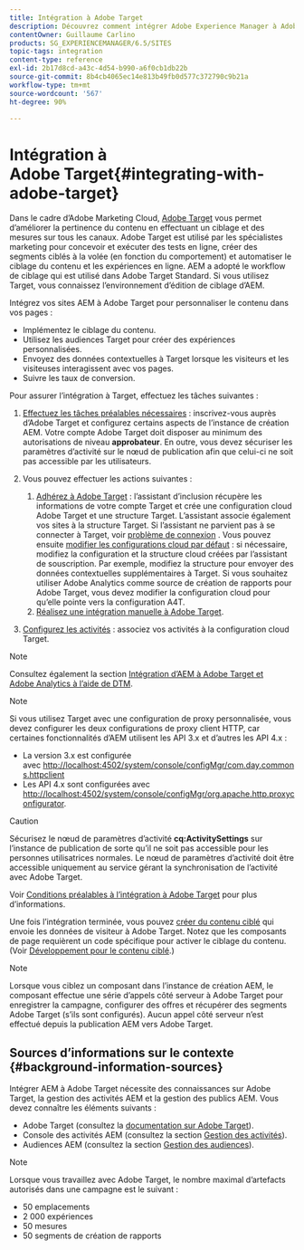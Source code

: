 ```yaml
---
title: Intégration à Adobe Target
description: Découvrez comment intégrer Adobe Experience Manager à Adobe Target.
contentOwner: Guillaume Carlino
products: SG_EXPERIENCEMANAGER/6.5/SITES
topic-tags: integration
content-type: reference
exl-id: 2b17d8cd-a43c-4d54-b990-a6f0cb1db22b
source-git-commit: 8b4cb4065ec14e813b49fb0d577c372790c9b21a
workflow-type: tm+mt
source-wordcount: '567'
ht-degree: 90%

---
```


# Intégration à Adobe Target{#integrating-with-adobe-target}

Dans le cadre d’Adobe Marketing Cloud, [Adobe Target](https://www.adobe.com/ro/solutions/testing-targeting/testandtarget.html) vous permet d’améliorer la pertinence du contenu en effectuant un ciblage et des mesures sur tous les canaux. Adobe Target est utilisé par les spécialistes marketing pour concevoir et exécuter des tests en ligne, créer des segments ciblés à la volée (en fonction du comportement) et automatiser le ciblage du contenu et les expériences en ligne. AEM a adopté le workflow de ciblage qui est utilisé dans Adobe Target Standard. Si vous utilisez Target, vous connaissez l’environnement d’édition de ciblage d’AEM.

Intégrez vos sites AEM à Adobe Target pour personnaliser le contenu dans vos pages :

* Implémentez le ciblage du contenu.
* Utilisez les audiences Target pour créer des expériences personnalisées.
* Envoyez des données contextuelles à Target lorsque les visiteurs et les visiteuses interagissent avec vos pages.
* Suivre les taux de conversion.

Pour assurer l’intégration à Target, effectuez les tâches suivantes :

1. [Effectuez les tâches préalables nécessaires](/help/sites-administering/target-requirements.md) : inscrivez-vous auprès d’Adobe Target et configurez certains aspects de l’instance de création AEM. Votre compte Adobe Target doit disposer au minimum des autorisations de niveau **approbateur**. En outre, vous devez sécuriser les paramètres d’activité sur le nœud de publication afin que celui-ci ne soit pas accessible par les utilisateurs.

1. Vous pouvez effectuer les actions suivantes :

   1. [Adhérez à Adobe Target](/help/sites-administering/opt-in.md) : l’assistant d’inclusion récupère les informations de votre compte Target et crée une configuration cloud Adobe Target et une structure Target. L’assistant associe également vos sites à la structure Target. Si l’assistant ne parvient pas à se connecter à Target, voir [problème de connexion](/help/sites-administering/target-configuring.md#troubleshooting-target-connection-problems) . Vous pouvez ensuite [modifier les configurations cloud par défaut](/help/sites-administering/target-configuring.md#modifying-the-opt-in-wizard-configurations) : si nécessaire, modifiez la configuration et la structure cloud créées par l’assistant de souscription. Par exemple, modifiez la structure pour envoyer des données contextuelles supplémentaires à Target. Si vous souhaitez utiliser Adobe Analytics comme source de création de rapports pour Adobe Target, vous devez modifier la configuration cloud pour qu’elle pointe vers la configuration A4T.
   1. [Réalisez une intégration manuelle à Adobe Target](/help/sites-administering/target-configuring.md#manually-integrating-with-adobe-target).

1. [Configurez les activités](/help/sites-authoring/activitylib.md) : associez vos activités à la configuration cloud Target.

>[!NOTE]
>
>Consultez également la section [Intégration d’AEM à Adobe Target et Adobe Analytics à l’aide de DTM](https://helpx.adobe.com/fr/experience-manager/using/integrate-digital-marketing-solutions.html).

>[!NOTE]
>
>Si vous utilisez Target avec une configuration de proxy personnalisée, vous devez configurer les deux configurations de proxy client HTTP, car certaines fonctionnalités d’AEM utilisent les API 3.x et d’autres les API 4.x :
>
>* La version 3.x est configurée avec [http://localhost:4502/system/console/configMgr/com.day.commons.httpclient](http://localhost:4502/system/console/configMgr/com.day.commons.httpclient)
>* Les API 4.x sont configurées avec [http://localhost:4502/system/console/configMgr/org.apache.http.proxyconfigurator](http://localhost:4502/system/console/configMgr/org.apache.http.proxyconfigurator).
>

>[!CAUTION]
>
>Sécurisez le nœud de paramètres d’activité **cq:ActivitySettings** sur l’instance de publication de sorte qu’il ne soit pas accessible pour les personnes utilisatrices normales. Le nœud de paramètres d’activité doit être accessible uniquement au service gérant la synchronisation de l’activité avec Adobe Target.
>
>Voir [Conditions préalables à l’intégration à Adobe Target](/help/sites-administering/target-requirements.md#securing-the-activity-settings-node) pour plus d’informations.

Une fois l’intégration terminée, vous pouvez [créer du contenu ciblé](/help/sites-authoring/content-targeting-touch.md) qui envoie les données de visiteur à Adobe Target. Notez que les composants de page requièrent un code spécifique pour activer le ciblage du contenu. (Voir [Développement pour le contenu ciblé](/help/sites-developing/target.md).)

>[!NOTE]
>
>Lorsque vous ciblez un composant dans l’instance de création AEM, le composant effectue une série d’appels côté serveur à Adobe Target pour enregistrer la campagne, configurer des offres et récupérer des segments Adobe Target (s’ils sont configurés). Aucun appel côté serveur n’est effectué depuis la publication AEM vers Adobe Target.

## Sources d’informations sur le contexte {#background-information-sources}

Intégrer AEM à Adobe Target nécessite des connaissances sur Adobe Target, la gestion des activités AEM et la gestion des publics AEM. Vous devez connaître les éléments suivants :

* Adobe Target (consultez la [documentation sur Adobe Target](https://experienceleague.adobe.com/docs/target/using/target-home.html?lang=fr)).
* Console des activités AEM (consultez la section [Gestion des activités](/help/sites-authoring/activitylib.md)).
* Audiences AEM (consultez la section [Gestion des audiences](/help/sites-authoring/managing-audiences.md)).

>[!NOTE]
>
>Lorsque vous travaillez avec Adobe Target, le nombre maximal d’artefacts autorisés dans une campagne est le suivant :
>
>* 50 emplacements
>* 2 000 expériences
>* 50 mesures
>* 50 segments de création de rapports
>
